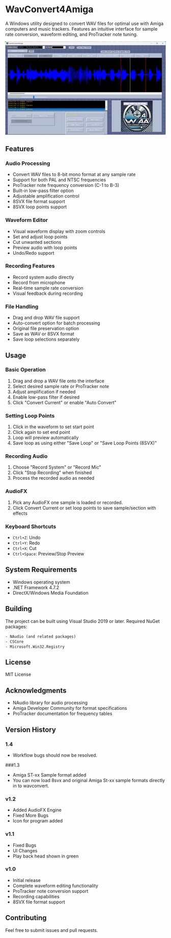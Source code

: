 # WavConvert4Amiga

A Windows utility designed to convert WAV files for optimal use with Amiga computers and music trackers. Features an intuitive interface for sample rate conversion, waveform editing, and ProTracker note tuning.

![WavConvert4Amiga GUI v1.2](wc4a-gui-1.2.jpeg?raw=true "Title")
## Features

### Audio Processing
- Convert WAV files to 8-bit mono format at any sample rate
- Support for both PAL and NTSC frequencies
- ProTracker note frequency conversion (C-1 to B-3)
- Built-in low-pass filter option
- Adjustable amplification control
- 8SVX file format support
- 8SVX loop points support

### Waveform Editor
- Visual waveform display with zoom controls
- Set and adjust loop points
- Cut unwanted sections
- Preview audio with loop points
- Undo/Redo support

### Recording Features
- Record system audio directly
- Record from microphone
- Real-time sample rate conversion
- Visual feedback during recording

### File Handling
- Drag and drop WAV file support
- Auto-convert option for batch processing
- Original file preservation option
- Save as WAV or 8SVX format
- Save loop selections separately

## Usage

### Basic Operation
1. Drag and drop a WAV file onto the interface
2. Select desired sample rate or ProTracker note
3. Adjust amplification if needed
4. Enable low-pass filter if desired
5. Click "Convert Current" or enable "Auto Convert"

### Setting Loop Points
1. Click in the waveform to set start point
2. Click again to set end point
3. Loop will preview automatically
4. Save loop as using either "Save Loop" or "Save Loop Points (8SVX)"

### Recording Audio
1. Choose "Record System" or "Record Mic"
2. Click "Stop Recording" when finished
3. Process the recorded audio as needed

### AudioFX
1. Pick any AudioFX one sample is loaded or recorded.
2. Click Convert Current or set loop points to save sample/section with effects


### Keyboard Shortcuts
- `Ctrl+Z`: Undo
- `Ctrl+Y`: Redo
- `Ctrl+X`: Cut
- `Ctrl+Space`: Preview/Stop Preview

## System Requirements
- Windows operating system
- .NET Framework 4.7.2
- DirectX/Windows Media Foundation

## Building
The project can be built using Visual Studio 2019 or later. Required NuGet packages:
```
- NAudio (and related packages)
- CSCore
- Microsoft.Win32.Registry
```

## License
MIT License

## Acknowledgments
- NAudio library for audio processing
- Amiga Developer Community for format specifications
- ProTracker documentation for frequency tables

## Version History
### 1.4
- Workflow bugs should now be resolved.

###1.3
- Amiga ST-xx Sample format added
- You can now load 8svx and original Amiga St-xx sample formats directly in to wavconvert.

### v1.2
- Added AudioFX Engine
- Fixed More Bugs
- Icon for program added

### v1.1
- Fixed Bugs
- UI Changes
- Play back head shown in green
  
### v1.0
- Initial release
- Complete waveform editing functionality
- ProTracker note conversion support
- Recording capabilities
- 8SVX file format support

## Contributing
Feel free to submit issues and pull requests.
